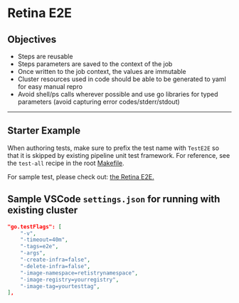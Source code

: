 # Retina E2E

## Objectives

- Steps are reusable
- Steps parameters are saved to the context of the job
- Once written to the job context, the values are immutable
- Cluster resources used in code should be able to be generated to yaml for easy manual repro
- Avoid shell/ps calls wherever possible and use go libraries for typed parameters (avoid capturing error codes/stderr/stdout)

---

## Starter Example

When authoring tests, make sure to prefix the test name with `TestE2E` so that it is skipped by existing pipeline unit test framework.
For reference, see the `test-all` recipe in the root [Makefile](../../Makefile).

For sample test, please check out:
[the Retina E2E.](./scenarios/retina/drop/scenario.go)

## Sample VSCode `settings.json` for running with existing cluster

```json
"go.testFlags": [
    "-v",
    "-timeout=40m",
    "-tags=e2e",
    "-args",
    "-create-infra=false",
    "-delete-infra=false",
    "-image-namespace=retistrynamespace",
    "-image-registry=yourregistry",
    "-image-tag=yourtesttag",
],
```
